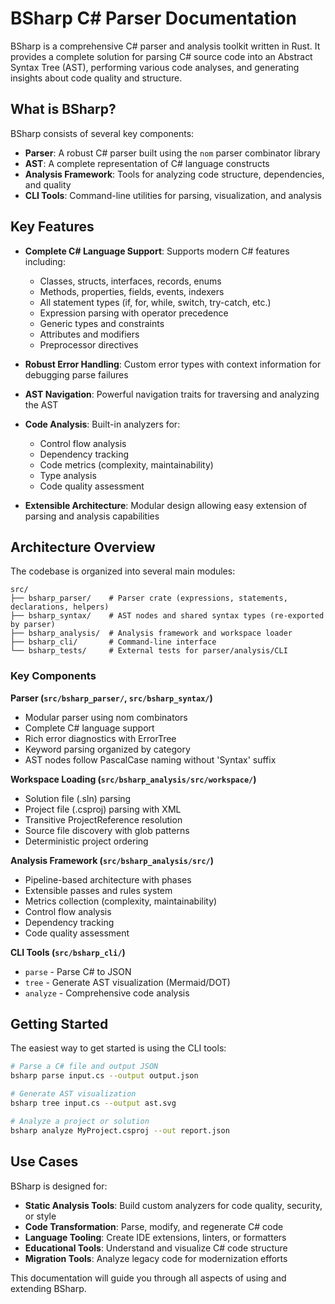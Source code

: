 
# BSharp C# Parser Documentation

BSharp is a comprehensive C# parser and analysis toolkit written in Rust. It provides a complete solution for parsing C# source code into an Abstract Syntax Tree (AST), performing various code analyses, and generating insights about code quality and structure.

## What is BSharp?

BSharp consists of several key components:

- **Parser**: A robust C# parser built using the `nom` parser combinator library
- **AST**: A complete representation of C# language constructs
- **Analysis Framework**: Tools for analyzing code structure, dependencies, and quality
- **CLI Tools**: Command-line utilities for parsing, visualization, and analysis

## Key Features

- **Complete C# Language Support**: Supports modern C# features including:
  - Classes, structs, interfaces, records, enums
  - Methods, properties, fields, events, indexers
  - All statement types (if, for, while, switch, try-catch, etc.)
  - Expression parsing with operator precedence
  - Generic types and constraints
  - Attributes and modifiers
  - Preprocessor directives

- **Robust Error Handling**: Custom error types with context information for debugging parse failures

- **AST Navigation**: Powerful navigation traits for traversing and analyzing the AST

- **Code Analysis**: Built-in analyzers for:
  - Control flow analysis
  - Dependency tracking
  - Code metrics (complexity, maintainability)
  - Type analysis
  - Code quality assessment

- **Extensible Architecture**: Modular design allowing easy extension of parsing and analysis capabilities

## Architecture Overview

The codebase is organized into several main modules:

```
src/
├── bsharp_parser/    # Parser crate (expressions, statements, declarations, helpers)
├── bsharp_syntax/    # AST nodes and shared syntax types (re-exported by parser)
├── bsharp_analysis/  # Analysis framework and workspace loader
├── bsharp_cli/       # Command-line interface
└── bsharp_tests/     # External tests for parser/analysis/CLI
```

### Key Components

**Parser (`src/bsharp_parser/`, `src/bsharp_syntax/`)**
- Modular parser using nom combinators
- Complete C# language support
- Rich error diagnostics with ErrorTree
- Keyword parsing organized by category
- AST nodes follow PascalCase naming without 'Syntax' suffix

**Workspace Loading (`src/bsharp_analysis/src/workspace/`)**
- Solution file (.sln) parsing
- Project file (.csproj) parsing with XML
- Transitive ProjectReference resolution
- Source file discovery with glob patterns
- Deterministic project ordering

**Analysis Framework (`src/bsharp_analysis/src/`)**
- Pipeline-based architecture with phases
- Extensible passes and rules system
- Metrics collection (complexity, maintainability)
- Control flow analysis
- Dependency tracking
- Code quality assessment

<!-- Code generation/compilation is currently out of scope and intentionally omitted. -->

**CLI Tools (`src/bsharp_cli/`)**
- `parse` - Parse C# to JSON
- `tree` - Generate AST visualization (Mermaid/DOT)
- `analyze` - Comprehensive code analysis

## Getting Started

The easiest way to get started is using the CLI tools:

```bash
# Parse a C# file and output JSON
bsharp parse input.cs --output output.json

# Generate AST visualization
bsharp tree input.cs --output ast.svg

# Analyze a project or solution
bsharp analyze MyProject.csproj --out report.json
```

## Use Cases

BSharp is designed for:

- **Static Analysis Tools**: Build custom analyzers for code quality, security, or style
- **Code Transformation**: Parse, modify, and regenerate C# code
- **Language Tooling**: Create IDE extensions, linters, or formatters
- **Educational Tools**: Understand and visualize C# code structure
- **Migration Tools**: Analyze legacy code for modernization efforts

This documentation will guide you through all aspects of using and extending BSharp.
